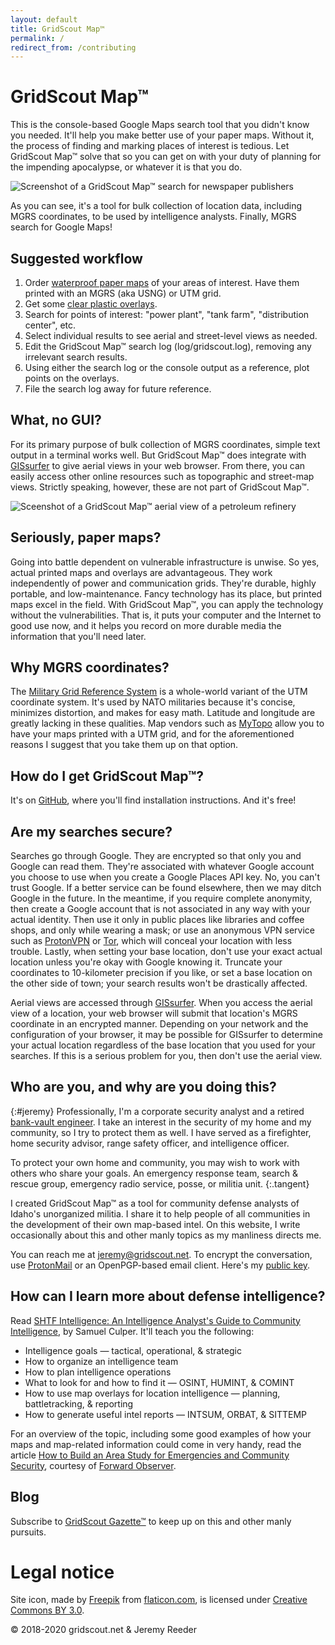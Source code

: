 ```yaml
---
layout: default
title: GridScout Map™
permalink: /
redirect_from: /contributing
---
```


# GridScout Map™

This is the console-based Google Maps search tool that you didn't know you
needed. It'll help you make better use of your paper maps. Without it, the
process of finding and marking places of interest is tedious. Let GridScout
Map™ solve that so you can get on with your duty of planning for the impending
apocalypse, or whatever it is that you do.

![Screenshot of a GridScout Map™ search for newspaper
publishers](images/search-screenshot.png)

As you can see, it's a tool for bulk collection of location data, including
MGRS coordinates, to be used by intelligence analysts. Finally, MGRS search for
Google Maps!

## Suggested workflow
1. Order [waterproof paper maps][mytopo] of your areas of interest. Have them
printed with an MGRS (aka USNG) or UTM grid.
2. Get some [clear plastic overlays][duralar].
3. Search for points of interest: "power plant", "tank farm", "distribution
center", etc.
4. Select individual results to see aerial and street-level views as needed.
5. Edit the GridScout Map™ search log (log/gridscout.log), removing any
irrelevant search results.
6. Using either the search log or the console output as a reference, plot
points on the overlays.
7. File the search log away for future reference.

## What, no GUI?
For its primary purpose of bulk collection of MGRS coordinates, simple text
output in a terminal works well. But GridScout Map™ does integrate with
[GISsurfer][gis-surfer] to give aerial views in your web browser. From there,
you can easily access other online resources such as topographic and street-map
views. Strictly speaking, however, these are not part of GridScout Map™.

![Sceenshot of a GridScout Map™ aerial view of a petroleum
refinery](images/aerial-screenshot.png)

## Seriously, paper maps?
Going into battle dependent on vulnerable infrastructure is unwise. So yes,
actual printed maps and overlays are advantageous. They work independently of
power and communication grids. They're durable, highly portable, and
low-maintenance. Fancy technology has its place, but printed maps excel in the
field. With GridScout Map™, you can apply the technology without the
vulnerabilities. That is, it puts your computer and the Internet to good use
now, and it helps you record on more durable media the information that you'll
need later.

## Why MGRS coordinates?
The [Military Grid Reference System][mgrs] is a whole-world variant of the
UTM coordinate system. It's used by NATO militaries because it's concise,
minimizes distortion, and makes for easy math. Latitude and longitude are
greatly lacking in these qualities. Map vendors such as [MyTopo][mytopo] allow
you to have your maps printed with a UTM grid, and for the aforementioned
reasons I suggest that you take them up on that option.

## How do I get GridScout Map™?
It's on [GitHub][github], where you'll find installation instructions. And it's
free!

## Are my searches secure?
Searches go through Google. They are encrypted so that only you and Google can
read them. They're associated with whatever Google account you choose to use
when you create a Google Places API key. No, you can't trust Google. If a
better service can be found elsewhere, then we may ditch Google in the future.
In the meantime, if you require complete anonymity, then create a Google
account that is not associated in any way with your actual identity. Then use
it only in public places like libraries and coffee shops, and only while
wearing a mask; or use an anonymous VPN service such as [ProtonVPN][protonvpn]
or [Tor][tor], which will conceal your location with less trouble. Lastly, when
setting your base location, don't use your exact actual location unless you're
okay with Google knowing it. Truncate your coordinates to 10-kilometer
precision if you like, or set a base location on the other side of town; your
search results won't be drastically affected.

Aerial views are accessed through [GISsurfer][gis-surfer]. When you access
the aerial view of a location, your web browser will submit that location's
MGRS coordinate in an encrypted manner. Depending on your network and the
configuration of your browser, it may be possible for GISsurfer to determine
your actual location regardless of the base location that you used for your
searches. If this is a serious problem for you, then don't use the aerial view.

## Who are you, and why are you doing this?
{:#jeremy}
Professionally, I'm a corporate security analyst and a retired [bank-vault
engineer][safehouse]. I take an interest in the security of my home and my
community, so I try to protect them as well. I have served as a firefighter,
home security advisor, range safety officer, and intelligence officer.

To protect your own home and community, you may wish to work with others who
share your goals. An emergency response team, search & rescue group, emergency
radio service, posse, or militia unit.
{:.tangent}

I created GridScout Map™ as a tool for community defense analysts of Idaho's
unorganized militia. I share it to help people of all communities in the
development of their own map-based intel. On this website, I write occasionally
about this and other manly topics as my manliness directs me.

You can reach me at [jeremy@gridscout.net][jeremy]. To encrypt the
conversation, use [ProtonMail][protonmail] or an OpenPGP-based email client.
Here's my [public key][jeremy-key].

## How can I learn more about defense intelligence?
Read [SHTF Intelligence: An Intelligence Analyst's Guide to Community
Intelligence][shtf-intel], by Samuel Culper. It'll teach you the following:
- Intelligence goals — tactical, operational, & strategic
- How to organize an intelligence team
- How to plan intelligence operations
- What to look for and how to find it — OSINT, HUMINT, & COMINT
- How to use map overlays for location intelligence — planning, battletracking,
  & reporting
- How to generate useful intel reports — INTSUM, ORBAT, & SITTEMP

For an overview of the topic, including some good examples of how your maps and
map-related information could come in very handy, read the article [How to
Build an Area Study for Emergencies and Community Security][area-study],
courtesy of [Forward Observer][forward-observer].

## Blog
Subscribe to [GridScout Gazette™][blog] to keep up on this and other manly
pursuits.

# Legal notice
Site icon, made by [Freepik][freepik] from [flaticon.com][flaticon], is
licensed under [Creative Commons BY 3.0][icon-license].

<div class="post-metadata">© 2018-2020 gridscout.net &amp; Jeremy Reeder</div>


[area-study]:       https://forwardobserver.com/how-to-build-an-area-study-for-emergencies-and-community-security/
[blog]:             gazette/
[duralar]:          https://smile.amazon.com/gp/product/B0015LWRZY
[github]:           https://github.com/jeremyreeder/gridscout/blob/master/README.md
[freepik]:          https://www.freepik.com
[flaticon]:         https://www.flaticon.com
[forward-observer]: https://forwardobserver.com
[gis-surfer]:       https://gissurfer.com
[icon-license]:     http://creativecommons.org/licenses/by/3.0
[jeremy]:           mailto:jeremy@gridscout.net
[jeremy-key]:       publickey.jeremy@gridscout.net.asc
[mgrs]:             https://en.wikipedia.org/wiki/Military_Grid_Reference_System
[mytopo]:           https://www.mytopo.com
[protonmail]:       https://protonmail.com
[protonvpn]:        https://protonvpn.com
[safehouse]:        https://safehouse.gridscout.net/
[shtf-intel]:       https://forwardobserver.com/product/community-intelligence-program-print-version/
[tor]:              https://en.wikipedia.org/wiki/Tor_(anonymity_network)
